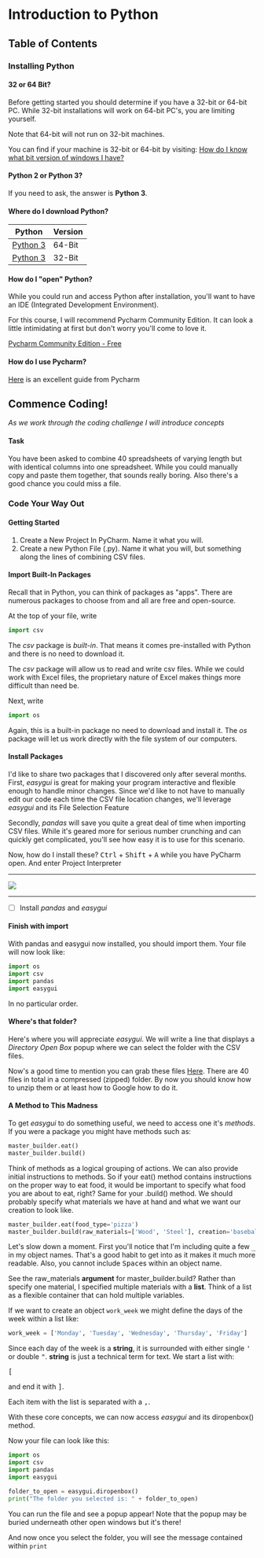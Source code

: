 # Introduction to Python
## Table of Contents





### Installing Python

#### 32 or 64 Bit?
Before getting started you should determine if you have a 32-bit or 64-bit PC. While 32-bit installations will work on 64-bit PC's, you are limiting yourself.

Note that 64-bit will not run on 32-bit machines.

You can find if your machine is 32-bit or 64-bit by visiting: [How do I know what bit version of windows I have?](https://www.howtogeek.com/howto/21726/how-do-i-know-if-im-running-32-bit-or-64-bit-windows-answers/)

#### Python 2 or Python 3?
If you need to ask, the answer is **Python 3**. 

#### Where do I download Python?

Python | Version 
 --- |--- | 
[Python 3](https://www.python.org/ftp/python/3.6.2/python-3.6.2-amd64-webinstall.exe) | 64-Bit
[Python 3](https://www.python.org/ftp/python/3.6.2/python-3.6.2-webinstall.exe) | 32-Bit

#### How do I "open" Python?
While you could run and access Python after installation, you'll want to have an IDE (Integrated Development Environment).

For this course, I will recommend Pycharm Community Edition. It can look a little intimidating at first but don't worry you'll come to love it.

[Pycharm Community Edition - Free](https://www.jetbrains.com/pycharm/download/download-thanks.html?platform=windows&code=PCC)

#### How do I use Pycharm?

[Here](https://www.jetbrains.com/help/pycharm/migrating-from-text-editors.html) is an excellent guide from Pycharm

## Commence Coding!

*As we work through the coding challenge I will introduce concepts*

#### Task
You have been asked to combine 40 spreadsheets of varying length but with identical columns into one spreadsheet. While you could manually copy and paste them together, that sounds really boring. Also there's a good chance you could miss a file.

### Code Your Way Out
#### Getting Started

1. Create a New Project In PyCharm. Name it what you will.
2. Create a new Python File (.py). Name it what you will, but something along the lines of combining CSV files.

#### Import Built-In Packages

Recall that in Python, you can think of packages as "apps". There are numerous packages to choose from and all are free and open-source.

At the top of your file, write 
```Python
import csv
```
The *csv* package is *built-in*. That means it comes pre-installed with Python and there is no need to download it.

The *csv* package will allow us to read and write csv files. While we could work with Excel files, the proprietary nature of Excel makes things more difficult than need be.

Next, write
```Python
import os
```

Again, this is a built-in package no need to download and install it. The *os* package will let us work directly with the file system of our computers.

#### Install Packages

I'd like to share two packages that I discovered only after several months. First, *easygui* is great for making your program interactive and flexible enough to handle minor changes. 
Since we'd like to not have to manually edit our code each time the CSV file location changes, we'll leverage *easygui* and its File Selection Feature

Secondly, *pandas* will save you quite a great deal of time when importing CSV files. While it's geared more for serious number crunching and can quickly get complicated, you'll see how easy it is to use for this scenario.

Now, how do I install these?
<kbd>Ctrl</kbd> + <kbd>Shift</kbd> + <kbd>A</kbd> while you have PyCharm open. And enter Project Interpreter
***
![](https://thumbs.gfycat.com/AnimatedGrossIslandcanary-size_restricted.gif)
***

- [ ] Install *pandas* and *easygui*

#### Finish with import

With pandas and easygui now installed, you should import them. Your file will now look like:

```Python
import os
import csv
import pandas
import easygui
```

In no particular order.

#### Where's that folder?

Here's where you will appreciate *easygui*. We will write a line that displays a *Directory Open Box* popup where we can select the folder with the CSV files.

Now's a good time to mention you can grab these files [Here](https://github.com/estasney/Master_Builders/raw/master/Resources/Files/combine_these.zip). There are 40 files in total in a compressed (zipped) folder. By now you should know how to unzip them or at least how to Google how to do it.

#### A Method to This Madness

To get *easygui* to do something useful, we need to access one it's *methods*. If you were a package you might have methods such as:

``` Python
master_builder.eat()
master_builder.build()
```

Think of methods as a logical grouping of actions. We can also provide initial instructions to methods. So if your eat() method contains instructions on the proper way to eat food, it would be important to specify what food you are about to eat, right? Same for your .build()
method. We should probably specify what materials we have at hand and what we want our creation to look like.

``` Python
master_builder.eat(food_type='pizza')
master_builder.build(raw_materials=['Wood', 'Steel'], creation='baseball_bat')
``` 

Let's slow down a moment. First you'll notice that I'm including quite a few <kbd>_</kbd> in my object names. That's a good habit to get into as it makes it much more readable. Also, you cannot include <kbd>Space</kbd>s within an object name.

See the raw_materials **argument** for master_builder.build? Rather than specify one material, I specified multiple materials with a **list**. Think of a list as a flexible container that can hold multiple variables.

If we want to create an object ```work_week``` we might define the days of the week within a list like:

``` Python
work_week = ['Monday', 'Tuesday', 'Wednesday', 'Thursday', 'Friday']
```

Since each day of the week is a **string**, it is surrounded with either single <kbd>'</kbd> or double <kbd>"</kbd>. **string** is just a technical term for text.
We start a list with: 

<kbd>[</kbd>
 
and end it with <kbd>]</kbd>.

Each item with the list is separated with a <kbd>,</kbd>.

With these core concepts, we can now access *easygui* and its diropenbox() method.

Now your file can look like this:

``` Python
import os
import csv
import pandas
import easygui

folder_to_open = easygui.diropenbox()
print("The folder you selected is: " + folder_to_open)
```

You can run the file and see a popup appear! Note that the popup may be buried underneath other open windows but it's there!

And now once you select the folder, you will see the message contained within ```print```





 


